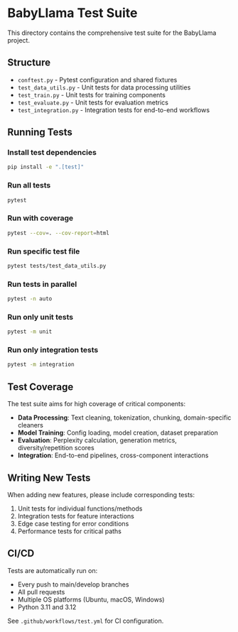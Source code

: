 # BabyLlama Test Suite

This directory contains the comprehensive test suite for the BabyLlama project.

## Structure

- `conftest.py` - Pytest configuration and shared fixtures
- `test_data_utils.py` - Unit tests for data processing utilities
- `test_train.py` - Unit tests for training components
- `test_evaluate.py` - Unit tests for evaluation metrics
- `test_integration.py` - Integration tests for end-to-end workflows

## Running Tests

### Install test dependencies
```bash
pip install -e ".[test]"
```

### Run all tests
```bash
pytest
```

### Run with coverage
```bash
pytest --cov=. --cov-report=html
```

### Run specific test file
```bash
pytest tests/test_data_utils.py
```

### Run tests in parallel
```bash
pytest -n auto
```

### Run only unit tests
```bash
pytest -m unit
```

### Run only integration tests
```bash
pytest -m integration
```

## Test Coverage

The test suite aims for high coverage of critical components:

- **Data Processing**: Text cleaning, tokenization, chunking, domain-specific cleaners
- **Model Training**: Config loading, model creation, dataset preparation
- **Evaluation**: Perplexity calculation, generation metrics, diversity/repetition scores
- **Integration**: End-to-end pipelines, cross-component interactions

## Writing New Tests

When adding new features, please include corresponding tests:

1. Unit tests for individual functions/methods
2. Integration tests for feature interactions
3. Edge case testing for error conditions
4. Performance tests for critical paths

## CI/CD

Tests are automatically run on:
- Every push to main/develop branches
- All pull requests
- Multiple OS platforms (Ubuntu, macOS, Windows)
- Python 3.11 and 3.12

See `.github/workflows/test.yml` for CI configuration.